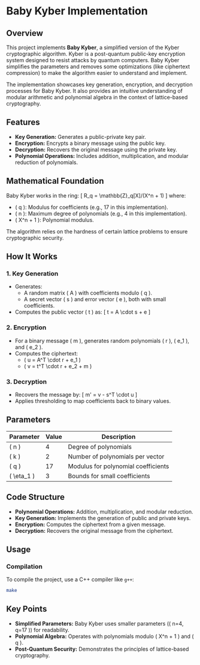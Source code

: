 # Baby Kyber Implementation

## Overview

This project implements **Baby Kyber**, a simplified version of the Kyber cryptographic algorithm. Kyber is a post-quantum public-key encryption system designed to resist attacks by quantum computers. Baby Kyber simplifies the parameters and removes some optimizations (like ciphertext compression) to make the algorithm easier to understand and implement.

The implementation showcases key generation, encryption, and decryption processes for Baby Kyber. It also provides an intuitive understanding of modular arithmetic and polynomial algebra in the context of lattice-based cryptography.

## Features

- **Key Generation:** Generates a public-private key pair.
- **Encryption:** Encrypts a binary message using the public key.
- **Decryption:** Recovers the original message using the private key.
- **Polynomial Operations:** Includes addition, multiplication, and modular reduction of polynomials.

## Mathematical Foundation

Baby Kyber works in the ring:
\[ R_q = \mathbb{Z}_q[X]/(X^n + 1) \]
where:
- \( q \): Modulus for coefficients (e.g., 17 in this implementation).
- \( n \): Maximum degree of polynomials (e.g., 4 in this implementation).
- \( X^n + 1 \): Polynomial modulus.

The algorithm relies on the hardness of certain lattice problems to ensure cryptographic security.

## How It Works

### 1. Key Generation
- Generates:
  - A random matrix \( A \) with coefficients modulo \( q \).
  - A secret vector \( s \) and error vector \( e \), both with small coefficients.
- Computes the public vector \( t \) as:
  \[ t = A \cdot s + e \]

### 2. Encryption
- For a binary message \( m \), generates random polynomials \( r \), \( e_1 \), and \( e_2 \).
- Computes the ciphertext:
  - \( u = A^T \cdot r + e_1 \)
  - \( v = t^T \cdot r + e_2 + m \)

### 3. Decryption
- Recovers the message by:
  \[ m' = v - s^T \cdot u \]
- Applies thresholding to map coefficients back to binary values.

## Parameters

| Parameter | Value | Description                           |
|-----------|-------|---------------------------------------|
| \( n \)    | 4     | Degree of polynomials                |
| \( k \)    | 2     | Number of polynomials per vector     |
| \( q \)    | 17    | Modulus for polynomial coefficients  |
| \( \eta_1 \)| 3     | Bounds for small coefficients        |

## Code Structure

- **Polynomial Operations:** Addition, multiplication, and modular reduction.
- **Key Generation:** Implements the generation of public and private keys.
- **Encryption:** Computes the ciphertext from a given message.
- **Decryption:** Recovers the original message from the ciphertext.

## Usage

### Compilation

To compile the project, use a C++ compiler like `g++`:
```bash
make
```



## Key Points

- **Simplified Parameters:** Baby Kyber uses smaller parameters (\( n=4, q=17 \)) for readability.
- **Polynomial Algebra:** Operates with polynomials modulo \( X^n + 1 \) and \( q \).
- **Post-Quantum Security:** Demonstrates the principles of lattice-based cryptography.

